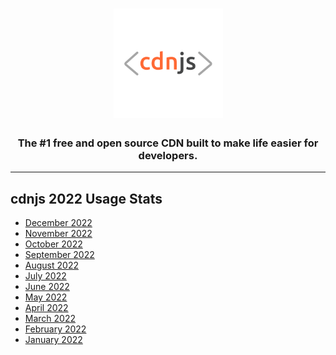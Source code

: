 <h1 align="center">
    <a href="https://cdnjs.com"><img src="https://raw.githubusercontent.com/cdnjs/brand/master/logo/standard/dark-512.png" width="175px" alt="< cdnjs >"></a>
</h1>
 
<h3 align="center">The #1 free and open source CDN built to make life easier for developers.</h3>

---

## cdnjs 2022 Usage Stats

* [December 2022](cdnjs_December_2022.md)
* [November 2022](cdnjs_November_2022.md)
* [October 2022](cdnjs_October_2022.md)
* [September 2022](cdnjs_September_2022.md)
* [August 2022](cdnjs_August_2022.md)
* [July 2022](cdnjs_July_2022.md)
* [June 2022](cdnjs_June_2022.md)
* [May 2022](cdnjs_May_2022.md)
* [April 2022](cdnjs_April_2022.md)
* [March 2022](cdnjs_March_2022.md)
* [February 2022](cdnjs_February_2022.md)
* [January 2022](cdnjs_January_2022.md)
